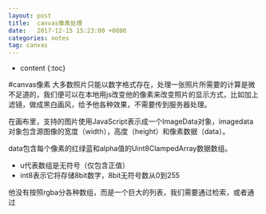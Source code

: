 ```yaml
---
layout: post
title:  canvas像素处理
date:   2017-12-15 15:23:00 +0800
categories: notes
tag: canvas
---
```


* content
{:toc}


#canvas像素
大多数照片只能以数字格式存在，处理一张照片所需要的计算是微不足道的，我们便可以在本地用js改变他的像素来改变照片的显示方式，比如加上滤镜，做成黑白画风，给予他各种效果，不需要传到服务器处理。

在画布里，支持的图片使用JavaScript表示成一个ImageData对象，imagedata对象包含源图像的宽度（width），高度（height）和像素数据（data）。

data包含每个像素的红绿蓝和alpha值的Uint8ClampedArray数据数组。
- u代表数组是无符号（仅包含正值）
- int8表示它将存储8bit数字，8bit无符号数从0到255

他没有按照rgba分各种数组，而是一个巨大的列表，我们需要通过检索，或者通过
